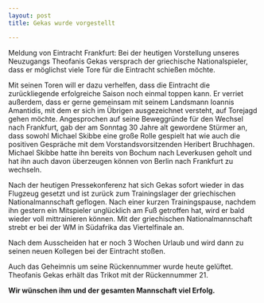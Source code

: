 ```yaml
---
layout: post
title: Gekas wurde vorgestellt

---
```


Meldung von Eintracht Frankfurt: Bei der heutigen Vorstellung unseres Neuzugangs Theofanis Gekas versprach der griechische Nationalspieler, dass er möglichst viele Tore für die Eintracht schießen möchte.

Mit seinen Toren will er dazu verhelfen, dass die Eintracht die zurückliegende erfolgreiche Saison noch einmal toppen kann. Er verriet außerdem, dass er gerne gemeinsam mit seinem Landsmann Ioannis Amantidis, mit dem er sich im Übrigen ausgezeichnet versteht, auf Torejagd gehen möchte. Angesprochen auf seine Beweggründe für den Wechsel nach Frankfurt, gab der am Sonntag 30 Jahre alt gewordene Stürmer an, dass sowohl Michael Skibbe eine große Rolle gespielt hat wie auch die positiven Gespräche mit dem Vorstandsvorsitzenden Heribert Bruchhagen. Michael Skibbe hatte ihn bereits von Bochum nach Leverkusen geholt und hat ihn auch davon überzeugen können von Berlin nach Frankfurt zu wechseln.

Nach der heutigen Pressekonferenz hat sich Gekas sofort wieder in das Flugzeug gesetzt und ist zurück zum Trainingslager der griechischen Nationalmannschaft geflogen. Nach einer kurzen Trainingspause, nachdem ihn gestern ein Mitspieler unglücklich am Fuß getroffen hat, wird er bald wieder voll mittrainieren können. Mit der griechischen Nationalmannschaft strebt er bei der WM in Südafrika das Viertelfinale an.

Nach dem Ausscheiden hat er noch 3 Wochen Urlaub und wird dann zu seinen neuen Kollegen bei der Eintracht stoßen.

Auch das Geheimnis um seine Rückennummer wurde heute gelüftet. Theofanis Gekas erhält das Trikot mit der Rückennummer 21.

**Wir wünschen ihm und der gesamten Mannschaft viel Erfolg.**
